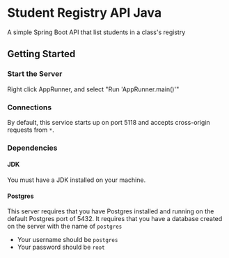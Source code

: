 # Student Registry API Java

A simple Spring Boot API that list students in a class's registry

## Getting Started

### Start the Server

Right click AppRunner, and select "Run 'AppRunner.main()'"

### Connections

By default, this service starts up on port 5118 and accepts cross-origin requests from `*`.

### Dependencies

#### JDK

You must have a JDK installed on your machine.

#### Postgres

This server requires that you have Postgres installed and running on the default Postgres port of 5432. It requires that you have a database created on the server with the name of `postgres`
- Your username should be `postgres`
- Your password should be `root`

